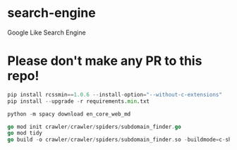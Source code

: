 # search-engine
Google Like Search Engine

# Please don't make any PR to this repo!

```python
pip install rcssmin==1.0.6 --install-option="--without-c-extensions"
pip install --upgrade -r requirements.min.txt
```
```python
python -m spacy download en_core_web_md
```

```go
go mod init crawler/crawler/spiders/subdomain_finder.go
go mod tidy
go build -o crawler/crawler/spiders/subdomain_finder.so -buildmode=c-shared ./crawler/crawler/spiders/subdomain_finder.go
```
